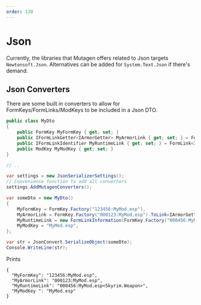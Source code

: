 ```yaml
---
order: 130
---
```

# Json
Currently, the libraries that Mutagen offers related to Json targets `Newtonsoft.Json`.  Alternatives can be added for `System.Text.Json` if there's demand.

## Json Converters
There are some built in converters to allow for FormKeys/FormLinks/ModKeys to be included in a Json DTO.

```cs
public class MyDto
{
    public FormKey MyFormKey { get; set; }
    public IFormLinkGetter<IArmorGetter> MyArmorLink { get; set; } = FormLink<IArmorGetter>.Null;
    public IFormLinkIdentifier MyRuntimeLink { get; set; } = FormLink<IMajorRecordGetter>.Null;
    public ModKey MyModKey { get; set; }
}

// ..

var settings = new JsonSerializerSettings();
// Convenience function to add all converters
settings.AddMutagenConverters();

var someDto = new MyDto()
{
    MyFormKey = FormKey.Factory("123456:MyMod.esp"),
    MyArmorLink = FormKey.Factory("000123:MyMod.esp").ToLink<IArmorGetter>(),
    MyRuntimeLink = new FormLinkInformation(FormKey.Factory("000456:MyMod.esp"), typeof(IWeaponGetter)),
    MyModKey = "MyMod.esp",
};

var str = JsonConvert.SerializeObject(someDto);
Console.WriteLine(str);
```
Prints
```
{
  "MyFormKey": "123456:MyMod.esp",
  "MyArmorLink": "000123:MyMod.esp",
  "MyRuntimeLink": "000456:MyMod.esp<Skyrim.Weapon>",
  "MyModKey ": "MyMod.esp"
}
```
